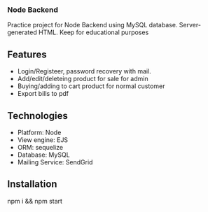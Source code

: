 ### Node Backend

Practice project for Node Backend using MySQL database. Server-generated HTML. Keep for educational purposes

## Features
* Login/Registeer, password recovery with mail.
* Add/edit/deleteing product for sale for admin 
* Buying/adding to cart product for normal customer
* Export bills to pdf

## Technologies 
- Platform: Node
- View engine: EJS
- ORM: sequelize
- Database: MySQL
- Mailing Service: SendGrid

## Installation
npm i && npm start
